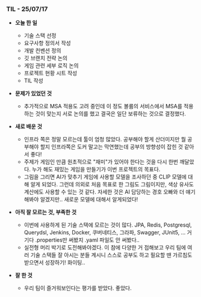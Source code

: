 ### TIL - 25/07/17

* **오늘 한 일**
  * 기술 스택 선정
  * 요구사항 정의서 작성
  * 개발 컨벤션 정의
  * 깃 브랜치 전략 논의
  * 게임 관련 세부 로직 논의
  * 프로젝트 현황 시트 작성
  * TIL 작성

* **문제가 있었던 것**
  * 추가적으로 MSA 적용도 고려 중인데 이 정도 볼륨의 서비스에서 MSA를 적용하는 것이 맞는지 서로 논의를 했고 결국은 일단 보류하는 것으로 결정했다.

* **새로 배운 것**
  * 인프라 쪽은 정말 모르는데 툴이 엄청 많았다. 공부해야 할게 산더미지만 뭘 공부해야 할지 인프라쪽은 도커 말고는 막연했는데 공부의 방향성이 잡힌 것 같아서 좋다!
  * 주제가 게임인 만큼 원초적으로 "재미"가 있어야 한다는 것을 다시 한번 깨달았다. 누가 해도 재밌는 게임을 만들기가 이번 프로젝트의 목표다.
  * 그림을 그리면 AI가 맞추기 게임에 사용할 모델을 조사하던 중 CLIP 모델에 대해 알게 되었다. 그런데 의외로 처음 목표로 한 그림도 그림이지만, 색상 유사도 계산에도 사용할 수 있는 것 같다. 자세한 것은 AI 담당하는 경호 오빠와 더 얘기해봐야 알겠지만.. 새로운 모델에 대해서 알게되었다!

* **아직 잘 모르는 것, 부족한 것**
  * 이번에 사용하게 된 기술 스택에 모르는 것이 많다. JPA, Redis, Postgresql, Querydsl, Jenkins, Docker, 쿠버네티스, 그라파, Swagger, JUnit5, ... 거기다 .properties만 써봤지 .yaml 파일도 안 써봤다..
  * 실전형 머리 박기로 도전해봐야겠다. 이 참에 다양한 거 접해보고 우리 팀에 여러 기술 스택들 잘 아시는 분들 계시니 스스로 공부도 하고 필요할 땐 가르침도 받으면서 성장하기! 화이팅..
  
* **잘 한 것**
  * 우리 팀이 즐거워보인다는 평가를 받았다. 좋았다.